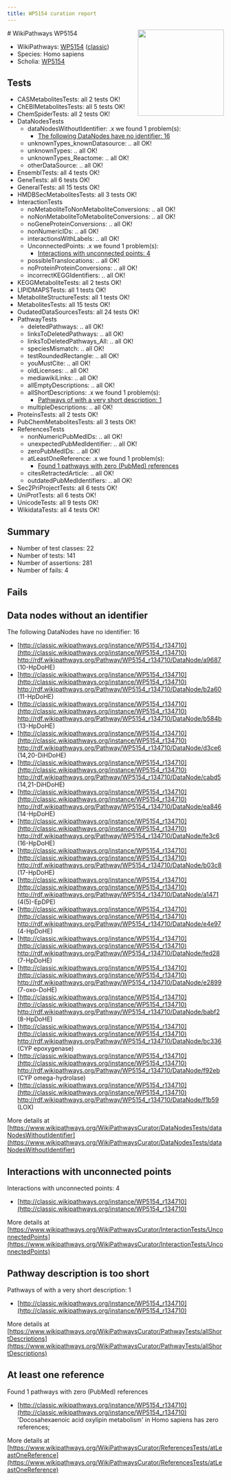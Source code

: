 ```yaml
---
title: WP5154 curation report
---
```


<img style="float: right; width: 200px" src="https://upload.wikimedia.org/wikipedia/commons/thumb/8/83/Wplogo_with_text_500.png/640px-Wplogo_with_text_500.png" />
# WikiPathways WP5154

* WikiPathways: [WP5154](https://wikipathways.org/pathways/WP5154) ([classic](https://classic.wikipathways.org/instance/WP5154))
* Species: Homo sapiens
* Scholia: [WP5154](https://scholia.toolforge.org/wikipathways/WP5154)
## Tests
* CASMetabolitesTests: all 2 tests OK!
* ChEBIMetabolitesTests: all 5 tests OK!
* ChemSpiderTests: all 2 tests OK!
* DataNodesTests
    * dataNodesWithoutIdentifier: .x we found 1 problem(s):
        * [The following DataNodes have no identifier: 16](#8792c496)
    * unknownTypes_knownDatasource: .. all OK!
    * unknownTypes: .. all OK!
    * unknownTypes_Reactome: .. all OK!
    * otherDataSource: .. all OK!
* EnsemblTests: all 4 tests OK!
* GeneTests: all 6 tests OK!
* GeneralTests: all 15 tests OK!
* HMDBSecMetabolitesTests: all 3 tests OK!
* InteractionTests
    * noMetaboliteToNonMetaboliteConversions: .. all OK!
    * noNonMetaboliteToMetaboliteConversions: .. all OK!
    * noGeneProteinConversions: .. all OK!
    * nonNumericIDs: .. all OK!
    * interactionsWithLabels: .. all OK!
    * UnconnectedPoints: .x we found 1 problem(s):
        * [Interactions with unconnected points: 4](#35a61adc)
    * possibleTranslocations: .. all OK!
    * noProteinProteinConversions: .. all OK!
    * incorrectKEGGIdentifiers: .. all OK!
* KEGGMetaboliteTests: all 2 tests OK!
* LIPIDMAPSTests: all 1 tests OK!
* MetaboliteStructureTests: all 1 tests OK!
* MetabolitesTests: all 15 tests OK!
* OudatedDataSourcesTests: all 24 tests OK!
* PathwayTests
    * deletedPathways: .. all OK!
    * linksToDeletedPathways: .. all OK!
    * linksToDeletedPathways_All: .. all OK!
    * speciesMismatch: .. all OK!
    * testRoundedRectangle: .. all OK!
    * youMustCite: .. all OK!
    * oldLicenses: .. all OK!
    * mediawikiLinks: .. all OK!
    * allEmptyDescriptions: .. all OK!
    * allShortDescriptions: .x we found 1 problem(s):
        * [Pathways of with a very short description: 1](#9b455f1f)
    * multipleDescriptions: .. all OK!
* ProteinsTests: all 2 tests OK!
* PubChemMetabolitesTests: all 3 tests OK!
* ReferencesTests
    * nonNumericPubMedIDs: .. all OK!
    * unexpectedPubMedIdentifier: .. all OK!
    * zeroPubMedIDs: .. all OK!
    * atLeastOneReference: .x we found 1 problem(s):
        * [Found 1 pathways with zero (PubMed) references](#d0a459f0)
    * citesRetractedArticle: .. all OK!
    * outdatedPubMedIdentifiers: .. all OK!
* Sec2PriProjectTests: all 6 tests OK!
* UniProtTests: all 6 tests OK!
* UnicodeTests: all 9 tests OK!
* WikidataTests: all 4 tests OK!


## Summary

* Number of test classes: 22
* Number of tests: 141
* Number of assertions: 281
* Number of fails: 4

## Fails

<a name="8792c496" />

## Data nodes without an identifier

The following DataNodes have no identifier: 16

* [http://classic.wikipathways.org/instance/WP5154_r134710](http://classic.wikipathways.org/instance/WP5154_r134710) http://rdf.wikipathways.org/Pathway/WP5154_r134710/DataNode/a9687 (10-HpDoHE)
* [http://classic.wikipathways.org/instance/WP5154_r134710](http://classic.wikipathways.org/instance/WP5154_r134710) http://rdf.wikipathways.org/Pathway/WP5154_r134710/DataNode/b2a60 (11-HpDoHE)
* [http://classic.wikipathways.org/instance/WP5154_r134710](http://classic.wikipathways.org/instance/WP5154_r134710) http://rdf.wikipathways.org/Pathway/WP5154_r134710/DataNode/b584b (13-HpDoHE)
* [http://classic.wikipathways.org/instance/WP5154_r134710](http://classic.wikipathways.org/instance/WP5154_r134710) http://rdf.wikipathways.org/Pathway/WP5154_r134710/DataNode/d3ce6 (14,20-DiHDoHE)
* [http://classic.wikipathways.org/instance/WP5154_r134710](http://classic.wikipathways.org/instance/WP5154_r134710) http://rdf.wikipathways.org/Pathway/WP5154_r134710/DataNode/cabd5 (14,21-DiHDoHE)
* [http://classic.wikipathways.org/instance/WP5154_r134710](http://classic.wikipathways.org/instance/WP5154_r134710) http://rdf.wikipathways.org/Pathway/WP5154_r134710/DataNode/ea846 (14-HpDoHE)
* [http://classic.wikipathways.org/instance/WP5154_r134710](http://classic.wikipathways.org/instance/WP5154_r134710) http://rdf.wikipathways.org/Pathway/WP5154_r134710/DataNode/fe3c6 (16-HpDoHE)
* [http://classic.wikipathways.org/instance/WP5154_r134710](http://classic.wikipathways.org/instance/WP5154_r134710) http://rdf.wikipathways.org/Pathway/WP5154_r134710/DataNode/b03c8 (17-HpDoHE)
* [http://classic.wikipathways.org/instance/WP5154_r134710](http://classic.wikipathways.org/instance/WP5154_r134710) http://rdf.wikipathways.org/Pathway/WP5154_r134710/DataNode/a1471 (4(5)-EpDPE)
* [http://classic.wikipathways.org/instance/WP5154_r134710](http://classic.wikipathways.org/instance/WP5154_r134710) http://rdf.wikipathways.org/Pathway/WP5154_r134710/DataNode/e4e97 (4-HpDoHE)
* [http://classic.wikipathways.org/instance/WP5154_r134710](http://classic.wikipathways.org/instance/WP5154_r134710) http://rdf.wikipathways.org/Pathway/WP5154_r134710/DataNode/fed28 (7-HpDoHE)
* [http://classic.wikipathways.org/instance/WP5154_r134710](http://classic.wikipathways.org/instance/WP5154_r134710) http://rdf.wikipathways.org/Pathway/WP5154_r134710/DataNode/e2899 (7-oxo-DoHE)
* [http://classic.wikipathways.org/instance/WP5154_r134710](http://classic.wikipathways.org/instance/WP5154_r134710) http://rdf.wikipathways.org/Pathway/WP5154_r134710/DataNode/babf2 (8-HpDoHE)
* [http://classic.wikipathways.org/instance/WP5154_r134710](http://classic.wikipathways.org/instance/WP5154_r134710) http://rdf.wikipathways.org/Pathway/WP5154_r134710/DataNode/bc336 (CYP epoxygenase)
* [http://classic.wikipathways.org/instance/WP5154_r134710](http://classic.wikipathways.org/instance/WP5154_r134710) http://rdf.wikipathways.org/Pathway/WP5154_r134710/DataNode/f92eb (CYP omega-hydrolase)
* [http://classic.wikipathways.org/instance/WP5154_r134710](http://classic.wikipathways.org/instance/WP5154_r134710) http://rdf.wikipathways.org/Pathway/WP5154_r134710/DataNode/f1b59 (LOX)


More details at [https://www.wikipathways.org/WikiPathwaysCurator/DataNodesTests/dataNodesWithoutIdentifier](https://www.wikipathways.org/WikiPathwaysCurator/DataNodesTests/dataNodesWithoutIdentifier)

<a name="35a61adc" />

## Interactions with unconnected points

Interactions with unconnected points: 4

* [http://classic.wikipathways.org/instance/WP5154_r134710](http://classic.wikipathways.org/instance/WP5154_r134710)


More details at [https://www.wikipathways.org/WikiPathwaysCurator/InteractionTests/UnconnectedPoints](https://www.wikipathways.org/WikiPathwaysCurator/InteractionTests/UnconnectedPoints)

<a name="9b455f1f" />

## Pathway description is too short

Pathways of with a very short description: 1

* [http://classic.wikipathways.org/instance/WP5154_r134710](http://classic.wikipathways.org/instance/WP5154_r134710)

More details at [https://www.wikipathways.org/WikiPathwaysCurator/PathwayTests/allShortDescriptions](https://www.wikipathways.org/WikiPathwaysCurator/PathwayTests/allShortDescriptions)

<a name="d0a459f0" />

## At least one reference

Found 1 pathways with zero (PubMed) references

* [http://classic.wikipathways.org/instance/WP5154_r134710](http://classic.wikipathways.org/instance/WP5154_r134710) 'Docosahexaenoic acid oxylipin metabolism' in Homo sapiens has zero references; 


More details at [https://www.wikipathways.org/WikiPathwaysCurator/ReferencesTests/atLeastOneReference](https://www.wikipathways.org/WikiPathwaysCurator/ReferencesTests/atLeastOneReference)

